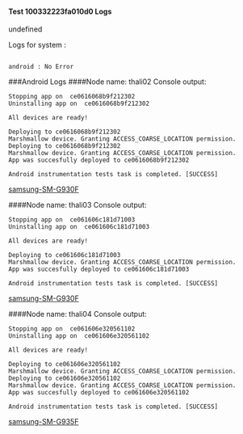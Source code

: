 #### Test 100332223fa010d0 Logs

undefined

Logs for system : 
```

android : No Error
```


###Android Logs
####Node name: thali02
Console output:
```
Stopping app on  ce0616068b9f212302
Uninstalling app on  ce0616068b9f212302

All devices are ready!

Deploying to ce0616068b9f212302
Marshmallow device. Granting ACCESS_COARSE_LOCATION permission.
Deploying to ce0616068b9f212302
Marshmallow device. Granting ACCESS_COARSE_LOCATION permission.
App was succesfully deployed to ce0616068b9f212302

Android instrumentation tests task is completed. [SUCCESS]
```
[samsung-SM-G930F](https://github.com/ThaliTester/TestResults/blob/100332223fa010d0_Refactor_BluetoothClientThread_evabishchevich/thali02_samsung-SM-G930F.md)

####Node name: thali03
Console output:
```
Stopping app on  ce061606c181d71003
Uninstalling app on  ce061606c181d71003

All devices are ready!

Deploying to ce061606c181d71003
Marshmallow device. Granting ACCESS_COARSE_LOCATION permission.
App was succesfully deployed to ce061606c181d71003

Android instrumentation tests task is completed. [SUCCESS]
```
[samsung-SM-G930F](https://github.com/ThaliTester/TestResults/blob/100332223fa010d0_Refactor_BluetoothClientThread_evabishchevich/thali03_samsung-SM-G930F.md)

####Node name: thali04
Console output:
```
Stopping app on  ce061606e320561102
Uninstalling app on  ce061606e320561102

All devices are ready!

Deploying to ce061606e320561102
Marshmallow device. Granting ACCESS_COARSE_LOCATION permission.
Deploying to ce061606e320561102
Marshmallow device. Granting ACCESS_COARSE_LOCATION permission.
App was succesfully deployed to ce061606e320561102

Android instrumentation tests task is completed. [SUCCESS]
```
[samsung-SM-G935F](https://github.com/ThaliTester/TestResults/blob/100332223fa010d0_Refactor_BluetoothClientThread_evabishchevich/thali04_samsung-SM-G935F.md)


